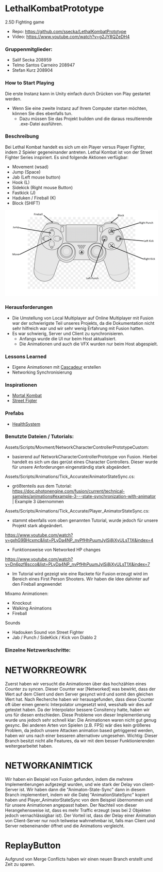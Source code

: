 # LethalKombatPrototype
2.5D Fighting game

- Repo: https://github.com/ssecka/LethalKombatPrototype
- Video: https://www.youtube.com/watch?v=g2JY8QZeDH4


### Gruppenmitglieder:
- Salif Secka 208959
- Telmo Santos Carneiro 208947
- Stefan Kurz 208904


### How to Start Playing
Die erste Instanz kann in Unity einfach durch Drücken von Play gestartet werden.
- Wenn Sie eine zweite Instanz auf Ihrem Computer starten möchten, können Sie dies ebenfalls tun.
    - Dazu müssen Sie das Projekt builden und die daraus resultierende .exe-Datei ausführen.

### Beschreibung
Bei Lethal Kombat handelt es sich um ein Player versus Player Fighter, indem 2 Spieler gegeneinander antreten. Lethal Kombat ist von der Street Fighter Series inspiriert. Es sind folgende Aktionen verfügbar:

- Movement (wsad)
- Jump (Space)
- Jab (Left mouse button)
- Hook (L)
- Sidekick (Right mouse Button)
- Fastkick (J)
- Haduken / Fireball (K)
- Block (SHIFT)

![ControllerLayout](ControllerSVG.png)

### Herausforderungen
- Die Umstellung von Local Multiplayer auf Online Multiplayer mit Fusion war der schwierigste Teil unseres Projekts, da die Dokumentation nicht sehr hilfreich war und wir sehr wenig Erfahrung mit Fusion hatten.
- Es war schwierig, Server und Client zu synchronisieren.  
    - Anfangs wurde die UI nur beim Host aktualisiert.
    - Die Animationen und auch die VFX wurden nur beim Host abgespielt.

### Lessons Learned
- Eigene Animationen mit [Cascadeur](https://cascadeur.com/) erstellen
- Networking Synchronisierung

### Inspirationen
 - [Mortal Kombat](https://www.youtube.com/watch?v=0HEE78L_CnA)
 - [Street Figter](https://youtu.be/Tb521YYYkaE?si=BafHJbBSefCwxCjg&t=44)    

### Prefabs
- [HealthSystem](https://assetstore.unity.com/packages/tools/utilities/health-system-for-dummies-215755#description)

### Benutzte Dateien / Tutorials:

Assets/Scripts/Movment/NetworkCharacterControllerPrototypeCustom:
- basierend auf NetworkCharacterControllerPrototype von Fusion. Hierbei handelt es sich um das gerüst eines Character Controllers. Dieser wurde für unsere Anforderungen eingenständig stark abgeändert.

Assets/Scripts/Animations/Tick_Accurate/AnimatorStateSync.cs: 
- größtenteils aus dem Tutorial: https://doc.photonengine.com/fusion/current/technical-samples/animations#example-3---state-synchronization-with-animator | Example 3
übernommen

Assets/Scripts/Animations/Tick_Accurate/Player_AnimatorStateSync.cs: 
- stammt ebenfalls vom oben genannten Tutorial, wurde jedoch für unsere Projekt stark abgeändert.

https://www.youtube.com/watch?v=gxhG9BHcxmc&list=PLyDa4NP_nvPfHhPuumJylSj8jXyULsT1X&index=4
- Funktionsweise von Networked HP changes 

https://www.youtube.com/watch?v=Dn6pzf8scco&list=PLyDa4NP_nvPfHhPuumJylSj8jXyULsT1X&index=7
- Im Tutorial wird gezeigt wie eine Rackete für Fusion erzeugt wird im Bereich eines First Person Shooters. Wir haben die Idee dahinter auf den Fireball angewendet

Mixamo Animationen:
- Knockout
- Walking Animations
- Fireball

Sounds
- Hadouken Sound von Street Fighter
- Jab / Punch / SideKick / Kick von Diablo 2

### Einzelne Netzwerkschritte:

# NETWORKREOWRK

Zuerst haben wir versucht die Animationen über das hochzählen eines Counter zu syncen. Dieser Counter war [Networked] was bewirkt, dass der Wert auf dem Client und dem Server gesynct wird und somit den gleichen Wert hat. Nach Recherche haben wir herausgefunden, dass diese Counter oft über einen generic Interpolator umgesetzt wird, wesshalb wir dies auf getestet haben. Da der Interpolator bessere Consitency hatte, haben wir uns für diesen entschieden.
Diese Probleme von dieser Implementierung wurde uns jedoch sehr schnell klar: Die Animationen waren nicht gut genug gesync. Bei anderen Arten von Spielen (z.B. FPS) wär dies kein größeres Problem, da jedoch unsere Attacken animation based getriggered werden, haben wir uns nach einer besseren alternativev umgesehen. Wichtig: Dieser Branch besitzt nicht alle Features, da wir mit dem besser Funktionierenden weitergearbeitet haben.

# NETWORKANIMTICK

Wir haben ein Beispiel von Fusion gefunden, indem die mehrere Implementierungen aufgezeigt wurden, und wie stark der Delay von client-Server ist. Wir haben dann die "Animaton-State-Sync" dann in diesem Branch implementiert, indem wir die Datej "AnimationStateSync" kopiert haben und Player_AnimatorStateSync von dem Beispiel übernommen und für unsere Animationen angepasst haben. Der Nachteil von dieser Herangehensweise ist, dass es mehr Traffic erzeugt (was bei 2 Objekten jedoch vernachlässigbar ist). Der Vorteil ist, dass der Delay einer Animation von Client-Server nur noch teilweise wahrnehmbar ist, falls man Client und Server nebeneinander öffnet und die Animations vergleicht. 

# ReplayButton

Aufgrund von Merge Conflicts haben wir einen neuen Branch erstellt umd Zeit zu sparen.
